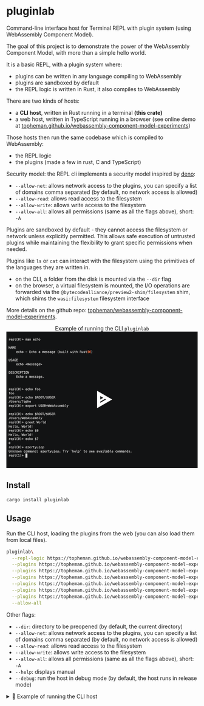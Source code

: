 # pluginlab

Command-line interface host for Terminal REPL with plugin system (using WebAssembly Component Model).

The goal of this project is to demonstrate the power of the WebAssembly Component Model, with more than a simple hello world.

It is a basic REPL, with a plugin system where:

- plugins can be written in any language compiling to WebAssembly
- plugins are sandboxed by default
- the REPL logic is written in Rust, it also compiles to WebAssembly

There are two kinds of hosts:

- a **CLI host**, written in Rust running in a terminal **(this crate)**
- a web host, written in TypeScript running in a browser (see online demo at [topheman.github.io/webassembly-component-model-experiments](https://topheman.github.io/webassembly-component-model-experiments))

Those hosts then run the same codebase which is compiled to WebAssembly:

- the REPL logic
- the plugins (made a few in rust, C and TypeScript)

Security model: the REPL cli implements a security model inspired by [deno](https://docs.deno.com/runtime/fundamentals/security/#permissions):

- `--allow-net`: allows network access to the plugins, you can specify a list of domains comma separated (by default, no network access is allowed)
- `--allow-read`: allows read access to the filesystem
- `--allow-write`: allows write access to the filesystem
- `--allow-all`: allows all permissions (same as all the flags above), short: `-A`

Plugins are sandboxed by default - they cannot access the filesystem or network unless explicitly permitted. This allows safe execution of untrusted plugins while maintaining the flexibility to grant specific permissions when needed.

Plugins like `ls` or `cat` can interact with the filesystem using the primitives of the languages they are written in.

- on the CLI, a folder from the disk is mounted via the `--dir` flag
- on the browser, a virtual filesystem is mounted, the I/O operations are forwarded via the `@bytecodealliance/preview2-shim/filesystem` shim, which shims the `wasi:filesystem` filesystem interface

More details on the github repo: [topheman/webassembly-component-model-experiments](https://github.com/topheman/webassembly-component-model-experiments).

<p align="center">
  Example of running the CLI <code>pluginlab</code>
  <a href="https://asciinema.org/a/DWYAgrjSpwlejvRJQY8AHCEfD?speed=1.5" title="Click to watch the demo">
    <img src="./demo-preview.png" alt="pluginlab demo" />
  </a>
</p>

## Install

```bash
cargo install pluginlab
```

## Usage

Run the CLI host, loading the plugins from the web (you can also load them from local files).

```bash
pluginlab\
  --repl-logic https://topheman.github.io/webassembly-component-model-experiments/plugins/repl_logic_guest.wasm\
  --plugins https://topheman.github.io/webassembly-component-model-experiments/plugins/plugin_greet.wasm\
  --plugins https://topheman.github.io/webassembly-component-model-experiments/plugins/plugin_ls.wasm\
  --plugins https://topheman.github.io/webassembly-component-model-experiments/plugins/plugin_echo.wasm\
  --plugins https://topheman.github.io/webassembly-component-model-experiments/plugins/plugin_weather.wasm\
  --plugins https://topheman.github.io/webassembly-component-model-experiments/plugins/plugin_cat.wasm\
  --plugins https://topheman.github.io/webassembly-component-model-experiments/plugins/plugin-echo-c.wasm\
  --allow-all
```

Other flags:

- `--dir`: directory to be preopened (by default, the current directory)
- `--allow-net`: allows network access to the plugins, you can specify a list of domains comma separated (by default, no network access is allowed)
- `--allow-read`: allows read access to the filesystem
- `--allow-write`: allows write access to the filesystem
- `--allow-all`: allows all permissions (same as all the flags above), short: `-A`
- `--help`: displays manual
- `--debug`: run the host in debug mode (by default, the host runs in release mode)


<details>
<summary>🚀 Example of running the CLI host</summary>
<pre>
pluginlab\
  --repl-logic https://topheman.github.io/webassembly-component-model-experiments/plugins/repl_logic_guest.wasm\
  --plugins https://topheman.github.io/webassembly-component-model-experiments/plugins/plugin_greet.wasm\
  --plugins https://topheman.github.io/webassembly-component-model-experiments/plugins/plugin_ls.wasm\
  --plugins https://topheman.github.io/webassembly-component-model-experiments/plugins/plugin_echo.wasm\
  --plugins https://topheman.github.io/webassembly-component-model-experiments/plugins/plugin_weather.wasm\
  --plugins https://topheman.github.io/webassembly-component-model-experiments/plugins/plugin_cat.wasm\
  --plugins https://topheman.github.io/webassembly-component-model-experiments/plugins/plugin-echo-c.wasm\
  --allow-all
[Host] Starting REPL host...
[Host] Loading REPL logic from: https://topheman.github.io/webassembly-component-model-experiments/plugins/repl_logic_guest.wasm
[Host] Loading plugin: https://topheman.github.io/webassembly-component-model-experiments/plugins/plugin_greet.wasm
[Host] Loading plugin: https://topheman.github.io/webassembly-component-model-experiments/plugins/plugin_ls.wasm
[Host] Loading plugin: https://topheman.github.io/webassembly-component-model-experiments/plugins/plugin_echo.wasm
[Host] Loading plugin: https://topheman.github.io/webassembly-component-model-experiments/plugins/plugin_weather.wasm
[Host] Loading plugin: https://topheman.github.io/webassembly-component-model-experiments/plugins/plugin_cat.wasm
repl(0)> echo foo
foo
repl(0)> echo $ROOT/$USER
/Users/Tophe
repl(0)> export FOO=toto

repl(0)> echo $FOO
toto
repl(0)> greet $FOO
Hello, toto!
repl(0)> ls wit
wit/host-api.wit
wit/plugin-api.wit
wit/shared.wit
repl(0)> weather Paris
Sunny
repl(0)> weather New York
Partly cloudy
repl(0)> azertyuiop
Unknown command: azertyuiop. Try `help` to see available commands.
repl(1)> echo $?
1
repl(0)> greet $USER
Hello, Tophe!
repl(0)> echo $0
Hello, Tophe!
repl(0)>
</pre>
</details>

